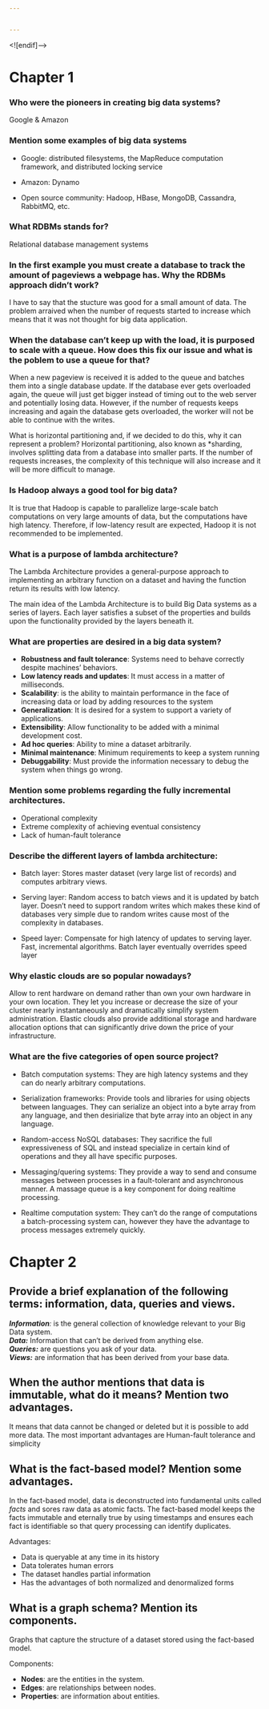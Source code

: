 ```yaml
---


---
```


<p>&lt;![endif]–&gt;</p>
<h1 id="chapter-1">Chapter 1</h1>
<h3 id="who-were-the-pioneers-in-creating-big-data-systems">Who were the pioneers in creating big data systems?</h3>
<p>Google &amp; Amazon</p>
<h3 id="mention-some-examples-of-big-data-systems">Mention some examples of big data systems</h3>
<ul>
<li>
<p>Google: distributed filesystems, the MapReduce computation framework, and distributed locking service</p>
</li>
<li>
<p>Amazon: Dynamo</p>
</li>
<li>
<p>Open source community: Hadoop, HBase, MongoDB, Cassandra, RabbitMQ, etc.</p>
</li>
</ul>
<h3 id="what-rdbms-stands-for">What RDBMs stands for?</h3>
<p>Relational database management systems</p>
<h3 id="in-the-first-example-you-must-create-a-database-to-track-the-amount-of-pageviews-a-webpage-has.-why-the-rdbms-approach-didnt-work">In the first example you must create a database to track the amount of pageviews a webpage has. Why the RDBMs approach didn’t work?</h3>
<p>I have to say that the stucture was good for a small amount of data. The problem arraived when the number of requests started to increase which means that it was not thought for big data application.</p>
<h3 id="when-the-database-can’t-keep-up-with-the-load-it-is-purposed-to-scale-with-a-queue.-how-does-this-fix-our-issue-and-what-is-the-poblem-to-use-a-queue-for-that">When the database can’t keep up with the load, it is purposed to scale with a queue. How does this fix our issue and what is the poblem to use a queue for that?</h3>
<p>When a new pageview is received it is added to the queue and batches them into a single database update. If the database ever gets overloaded again, the queue will just get bigger instead of timing out to the web server and potentially losing data. However, if the number of requests keeps increasing and again the database gets overloaded, the worker will not be able to continue with the writes.</p>
<p>What is horizontal partitioning and, if we decided to do this, why it can represent a problem? Horizontal partitioning, also known as *sharding, involves splitting data from a database into smaller parts. If the number of requests increases, the complexity of this technique will also increase and it will be more difficult to manage.</p>
<h3 id="is-hadoop-always-a-good-tool-for-big-data">Is Hadoop always a good tool for big data?</h3>
<p>It is true that Hadoop is capable to parallelize large-scale batch computations on very large amounts of data, but the computations have high latency. Therefore, if low-latency result are expected, Hadoop it is not recommended to be implemented.</p>
<h3 id="what-is-a-purpose-of-lambda-architecture">What is a purpose of lambda architecture?</h3>
<p>The Lambda Architecture provides a general-purpose approach to implementing an arbitrary function on a dataset and having the function return its results with low latency.</p>
<p>The main idea of the Lambda Architecture is to build Big Data systems as a series of layers. Each layer satisfies a subset of the properties and builds upon the functionality provided by the layers beneath it.</p>
<h3 id="what-are-properties-are-desired-in-a-big-data-system">What are properties are desired in a big data system?</h3>
<ul>
<li><strong>Robustness and fault tolerance</strong>: Systems need to behave correctly despite machines’ behaviors.</li>
<li><strong>Low latency reads and updates</strong>: It must access in a matter of milliseconds.</li>
<li><strong>Scalability</strong>: is the ability to maintain performance in the face of increasing data or load by adding resources to the system</li>
<li><strong>Generalization</strong>: It is desired for a system to support a variety of applications.</li>
<li><strong>Extensibility</strong>: Allow functionality to be added with a minimal development cost.</li>
<li><strong>Ad hoc queries</strong>: Ability to mine a dataset arbitrarily.</li>
<li><strong>Minimal maintenance</strong>: Minimum requirements to keep a system running</li>
<li><strong>Debuggability</strong>: Must provide the information necessary to debug the system when things go wrong.</li>
</ul>
<h3 id="mention-some-problems-regarding-the-fully-incremental-architectures.">Mention some problems regarding the fully incremental architectures.</h3>
<ul>
<li>Operational complexity</li>
<li>Extreme complexity of achieving eventual consistency</li>
<li>Lack of human-fault tolerance</li>
</ul>
<h3 id="describe-the-different-layers-of-lambda-architecture">Describe the different layers of lambda architecture:</h3>
<ul>
<li>
<p>Batch layer: Stores master dataset (very large list of records) and computes arbitrary views.</p>
</li>
<li>
<p>Serving layer: Random access to batch views and it is updated by batch layer. Doesn’t need to support random writes which makes these kind of databases very simple due to random writes cause most of the complexity in databases.</p>
</li>
<li>
<p>Speed layer: Compensate for high latency of updates to serving layer. Fast, incremental algorithms. Batch layer eventually overrides speed layer</p>
</li>
</ul>
<h3 id="why-elastic-clouds-are-so-popular-nowadays">Why elastic clouds are so popular nowadays?</h3>
<p>Allow to rent hardware on demand rather than own your own hardware in your own location. They let you increase or decrease the size of your cluster nearly instantaneously and dramatically simplify system administration. Elastic clouds also provide additional storage and hardware allocation options that can significantly drive down the price of your infrastructure.</p>
<h3 id="what-are-the-five-categories-of-open-source-project">What are the five categories of open source project?</h3>
<ul>
<li>
<p>Batch computation systems: They are high latency systems and they can do nearly arbitrary computations.</p>
</li>
<li>
<p>Serialization frameworks: Provide tools and libraries for using objects between languages. They can serialize an object into a byte array from any language, and then desirialize that byte array into an object in any language.</p>
</li>
<li>
<p>Random-access NoSQL databases: They sacrifice the full expressiveness of SQL and instead specialize in certain kind of operations and they all have specific purposes.</p>
</li>
<li>
<p>Messaging/quering systems: They provide a way to send and consume messages between processes in a fault-tolerant and asynchronous manner. A massage queue is a key component for doing realtime processing.</p>
</li>
<li>
<p>Realtime computation system: They can’t do the range of computations a batch-processing system can, however they have the advantage to process messages extremely quickly.</p>
</li>
</ul>
<h1 id="chapter-2">Chapter 2</h1>
<h2 id="provide-a-brief-explanation-of-the-following-terms-information-data-queries-and-views.">Provide a brief explanation of the following terms: information, data, queries and views.</h2>
<p><strong><em>Information</em></strong><em>:</em> is the general collection of knowledge relevant to your Big Data system.<br>
<em><strong>Data:</strong></em> Information that can’t be derived from anything else.<br>
<strong><em>Queries:</em></strong>  are questions you ask of your data.<br>
<strong><em>Views:</em></strong>  are information that has been derived from your base data.</p>
<h2 id="when-the-author-mentions-that-data-is-immutable-what-do-it-means-mention-two-advantages.">When the author mentions that data is immutable, what do it means? Mention two advantages.</h2>
<p>It means that data cannot be changed or deleted but it is possible to add more data. The most important advantages are Human-fault tolerance and simplicity</p>
<h2 id="what-is-the-fact-based-model-mention-some-advantages.">What is the fact-based model? Mention some advantages.</h2>
<p>In the fact-based model, data is deconstructed into fundamental units called <em>facts</em> and sores raw data as atomic facts. The fact-based model keeps the facts immutable and eternally true by using timestamps and ensures each fact is identifiable so that query processing can identify duplicates.</p>
<p>Advantages:</p>
<ul>
<li>Data is queryable at any time in its history</li>
<li>Data tolerates human errors</li>
<li>The dataset handles partial information</li>
<li>Has the advantages of both normalized and denormalized forms</li>
</ul>
<h2 id="what-is-a-graph-schema-mention-its-components.">What is a graph schema? Mention its components.</h2>
<p>Graphs that capture the structure of a dataset stored using the fact-based model.</p>
<p>Components:</p>
<ul>
<li><strong>Nodes</strong>: are the entities in the system.</li>
<li><strong>Edges</strong>: are relationships between nodes.</li>
<li><strong>Properties</strong>: are information about entities.</li>
</ul>

